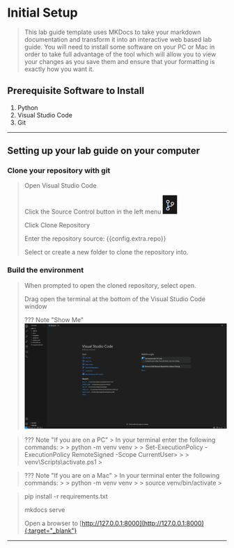 # Initial Setup

> This lab guide template uses MKDocs to take your markdown documentation and transform it into an interactive web based lab guide.  You will need to install some software on your PC or Mac in order to take full advantage of the tool which will allow you to view your changes as you save them and ensure that your formatting is exactly how you want it.


## Prerequisite Software to Install
1. Python
2. Visual Studio Code
3. Git

---

## Setting up your lab guide on your computer

### Clone your repository with git
> Open Visual Studio Code
>
> Click the Source Control button in the left menu ![alt text](assets/sourceControl.png)
> 
> Click Clone Repository
>
> Enter the repository source: <copy> {{config.extra.repo}}</copy>
>
> Select or create a new folder to clone the repository into.
>

### Build the environment

> When prompted to open the cloned repository, select open.
>
> Drag open the terminal at the bottom of the Visual Studio Code window
> 
> ??? Note "Show Me"
    ![alt text](assets/openTerminal.gif)



> ??? Note "If you are on a PC"
    > In your terminal enter the following commands:
    >
    > <copy>python -m venv venv</copy>
    >
    > <copy>Set-ExecutionPolicy -ExecutionPolicy RemoteSigned -Scope CurrentUser</copy>>
    >
    > <copy>venv\Scripts\activate.ps1</copy>
    > 



> ??? Note "If you are on a Mac"
    > In your terminal enter the following commands:
    >
    > <copy>python -m venv venv</copy>
    >
    > <copy>source venv/bin/activate</copy>
    > 
    
    
    
> <copy>pip install -r requirements.txt</copy>
>
> <copy>mkdocs serve</copy>
>
> Open a browser to [http://127.0.0.1:8000](http://127.0.0.1:8000){:target="_blank"}
>
---

